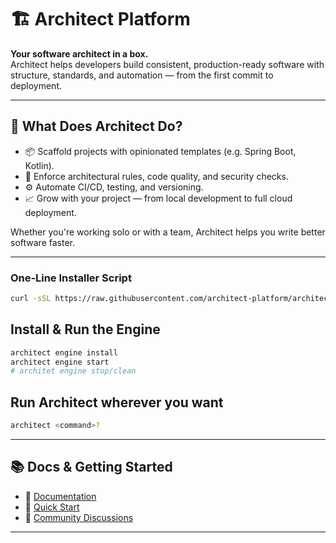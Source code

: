 # 🏗️ Architect Platform

**Your software architect in a box.**  
Architect helps developers build consistent, production-ready software with structure, standards, and automation — from the first commit to deployment.

---

## 🚀 What Does Architect Do?

- 📦 Scaffold projects with opinionated templates (e.g. Spring Boot, Kotlin).
- 🔐 Enforce architectural rules, code quality, and security checks.
- ⚙️ Automate CI/CD, testing, and versioning.
- 📈 Grow with your project — from local development to full cloud deployment.

Whether you're working solo or with a team, Architect helps you write better software faster.

---

### One‑Line Installer Script

```bash
curl -sSL https://raw.githubusercontent.com/architect-platform/architect-cli/main/.installers/bash | bash
```

## Install & Run the Engine
```bash
architect engine install
architect engine start
# architet engine stop/clean
```

## Run Architect wherever you want
```bash
architect <command>?
```
---

## 📚 Docs & Getting Started

- 📖 [Documentation](https://your-docs-url.com)
- 🧪 [Quick Start](https://your-docs-url.com/start)
- 💬 [Community Discussions](https://github.com/orgs/YOUR_ORG_NAME/discussions)

---

